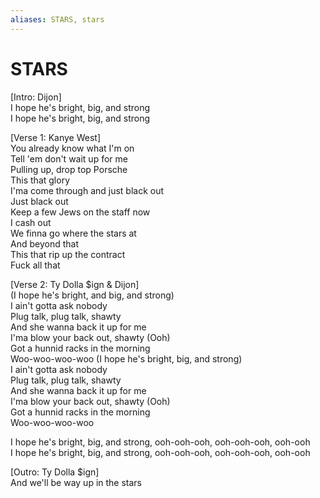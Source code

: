 ```yaml
---
aliases: STARS, stars
---
```


# STARS

[Intro: Dijon]  
I hope he's bright, big, and strong  
I hope he's bright, big, and strong  

[Verse 1: Kanye West]  
You already know what I'm on  
Tell 'em don't wait up for me  
Pulling up, drop top Porsche  
This that glory  
I'ma come through and just black out  
Just black out  
Keep a few Jews on the staff now  
I cash out  
We finna go where the stars at  
And beyond that  
This that rip up the contract  
Fuck all that  

[Verse 2: Ty Dolla $ign & Dijon]  
(I hope he's bright, and big, and strong)  
I ain't gotta ask nobody  
Plug talk, plug talk, shawty  
And she wanna back it up for me  
I'ma blow your back out, shawty (Ooh)  
Got a hunnid racks in the morning  
Woo-woo-woo-woo (I hope he's bright, big, and strong)  
I ain't gotta ask nobody  
Plug talk, plug talk, shawty  
And she wanna back it up for me  
I'ma blow your back out, shawty (Ooh)  
Got a hunnid racks in the morning  
Woo-woo-woo-woo  

I hope he's bright, big, and strong, ooh-ooh-ooh, ooh-ooh-ooh, ooh-ooh  
I hope he's bright, big, and strong, ooh-ooh-ooh, ooh-ooh-ooh, ooh-ooh  

[Outro: Ty Dolla $ign]  
And we'll be way up in the stars

